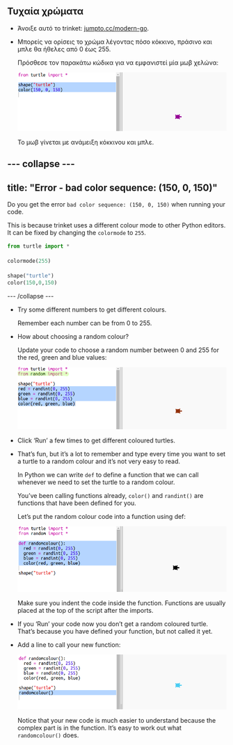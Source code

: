 ## Τυχαία χρώματα

+ Άνοιξε αυτό το trinket: <a href="http://jumpto.cc/modern-go" target="_blank">jumpto.cc/modern-go</a>.

+ Μπορείς να ορίσεις το χρώμα λέγοντας πόσο κόκκινο, πράσινο και μπλε θα ήθελες από 0 έως 255.
    
    Πρόσθεσε τον παρακάτω κώδικα για να εμφανιστεί μία μωβ χελώνα:
    
    ![screenshot](images/modern-purple.png)
    
    Το μωβ γίνεται με ανάμειξη κόκκινου και μπλε.

## \--- collapse \---

## title: "Error - bad color sequence: (150, 0, 150)"

Do you get the error `bad color sequence: (150, 0, 150)` when running your code.

This is because trinket uses a different colour mode to other Python editors. It can be fixed by changing the `colormode` to `255`.

```python
from turtle import *

colormode(255)

shape("turtle")
color(150,0,150)
```

\--- /collapse \---

+ Try some different numbers to get different colours.
    
    Remember each number can be from 0 to 255.

+ How about choosing a random colour?
    
    Update your code to choose a random number between 0 and 255 for the red, green and blue values:
    
    ![screenshot](images/modern-random-colour.png)

+ Click ‘Run’ a few times to get different coloured turtles.

+ That’s fun, but it’s a lot to remember and type every time you want to set a turtle to a random colour and it’s not very easy to read.
    
    In Python we can write `def` to define a function that we can call whenever we need to set the turtle to a random colour.
    
    You’ve been calling functions already, `color()` and `randint()` are functions that have been defined for you.
    
    Let’s put the random colour code into a function using def:
    
    ![screenshot](images/modern-colour-function.png)
    
    Make sure you indent the code inside the function. Functions are usually placed at the top of the script after the imports.

+ If you ‘Run’ your code now you don’t get a random coloured turtle. That’s because you have defined your function, but not called it yet.

+ Add a line to call your new function:
    
    ![screenshot](images/modern-call-colour.png)
    
    Notice that your new code is much easier to understand because the complex part is in the function. It’s easy to work out what `randomcolour()` does.